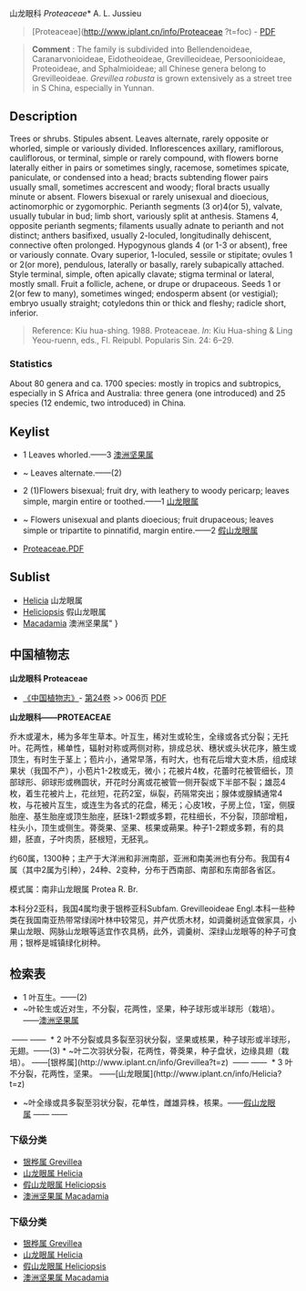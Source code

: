 山龙眼科 *Proteaceae** A. L. Jussieu

> [Proteaceae](http://www.iplant.cn/info/Proteaceae ?t=foc) - [PDF](http://iplant.cn/foc/pdf/Proteaceae.pdf)

> **Comment** : 
> The family is subdivided into Bellendenoideae, Caranarvonioideae, Eidotheoideae, Grevilleoideae, Persoonioideae, Proteoideae, and Sphalmioideae; all Chinese genera belong to Grevilleoideae. *Grevillea* *robusta* is grown extensively as a street tree in S China, especially in Yunnan.

## Description

Trees or shrubs. Stipules absent. Leaves alternate, rarely opposite or whorled, simple or variously divided. Inflorescences axillary, ramiflorous, cauliflorous, or terminal, simple or rarely compound, with flowers borne laterally either in pairs or sometimes singly, racemose, sometimes spicate, paniculate, or condensed into a head; bracts subtending flower pairs usually small, sometimes accrescent and woody; floral bracts usually minute or absent. Flowers bisexual or rarely unisexual and dioecious, actinomorphic or zygomorphic. Perianth segments (3 or)4(or 5), valvate, usually tubular in bud; limb short, variously split at anthesis. Stamens 4, opposite perianth segments; filaments usually adnate to perianth and not distinct; anthers basifixed, usually 2-loculed, longitudinally dehiscent, connective often prolonged. Hypogynous glands 4 (or 1-3 or absent), free or variously connate. Ovary superior, 1-loculed, sessile or stipitate; ovules 1 or 2(or more), pendulous, laterally or basally, rarely subapically attached. Style terminal, simple, often apically clavate; stigma terminal or lateral, mostly small. Fruit a follicle, achene, or drupe or drupaceous. Seeds 1 or 2(or few to many), sometimes winged; endosperm absent (or vestigial); embryo usually straight; cotyledons thin or thick and fleshy; radicle short, inferior.

> Reference: 
> Kiu hua-shing. 1988. Proteaceae. *In*: Kiu Hua-shing & Ling Yeou-ruenn, eds., Fl. Reipubl. Popularis Sin. 24: 6–29.

### Statistics
About 80 genera and ca. 1700 species: mostly in tropics and subtropics, especially in S Africa and Australia: three genera (one introduced) and 25 species (12 endemic, two introduced) in China.

## Keylist

* 1 Leaves whorled.——3  [澳洲坚果属](http://www.iplant.cn/info/Macadamia?t=foc)
* ~ Leaves alternate.——(2)

* 2 (1)Flowers bisexual; fruit dry, with leathery to woody pericarp; leaves simple, margin entire or toothed.——1  [山龙眼属](http://www.iplant.cn/info/Helicia?t=foc)
* ~ Flowers unisexual and plants dioecious; fruit drupaceous; leaves simple or tripartite to pinnatifid, margin entire.——2  [假山龙眼属](http://www.iplant.cn/info/Heliciopsis?t=foc)

* [Proteaceae.PDF](http://iplant.cn/foc/pdf/Proteaceae.pdf)

## Sublist

* [Helicia](http://www.iplant.cn/info/Helicia?t=foc)
 山龙眼属
* [Heliciopsis](http://www.iplant.cn/info/Heliciopsis?t=foc)
 假山龙眼属
* [Macadamia](http://www.iplant.cn/info/Macadamia?t=foc) 澳洲坚果属"
}
## 中国植物志

**山龙眼科 Proteaceae**

* [《中国植物志》](http://www.iplant.cn/frps)- [第24卷](http://www.iplant.cn/frps/vol/24) >> 006页 [PDF](http://www.iplant.cn/frps/pdf/24/006z.pdf)

**山龙眼科——PROTEACEAE**

乔木或灌木，稀为多年生草本。叶互生，稀对生或轮生，全缘或各式分裂；无托叶。花两性，稀单性，辐射对称或两侧对称，排成总状、穗状或头状花序，腋生或顶生，有时生于茎上；苞片小，通常早落，有时大，也有花后增大变木质，组成球果状（我国不产），小苞片1-2枚或无，微小；花被片4枚，花蕾时花被管细长，顶部球形、卵球形或椭圆状，开花时分离或花被管一侧开裂或下半部不裂；雄蕊4枚，着生花被片上，花丝短，花药2室，纵裂，药隔常突出；腺体或腺鳞通常4枚，与花被片互生，或连生为各式的花盘，稀无；心皮1枚，子房上位，1室，侧膜胎座、基生胎座或顶生胎座，胚珠1-2颗或多颗，花柱细长，不分裂，顶部增粗，柱头小，顶生或侧生。蓇葖果、坚果、核果或蒴果。种子1-2颗或多颗，有的具翅，胚直，子叶肉质，胚根短，无胚乳。

约60属，1300种；主产于大洋洲和非洲南部，亚洲和南美洲也有分布。我国有4属（其中2属为引种），24种、2变种，分布于西南部、南部和东南部各省区。

模式属：南非山龙眼属 Protea R. Br.

本科分2亚科，我国4属均隶于银桦亚科Subfam. Grevilleoideae Engl.本科一些种类在我国南亚热带常绿阔叶林中较常见，并产优质木材，如调羹树适宜做家具，小果山龙眼、网脉山龙眼等适宜作农具柄，此外，调羹树、深绿山龙眼等的种子可食用；银桦是城镇绿化树种。

## 检索表

* 1 叶互生。——(2)
* ~叶轮生或近对生，不分裂，花两性，坚果，种子球形或半球形（栽培）。 ——[澳洲坚果属](http://www.iplant.cn/info/Macadamia?t=z)
</td></tr><tr><td>&nbsp;——&nbsp;——&nbsp;</td></tr>
* 2 叶不分裂或具多裂至羽状分裂，坚果或核果，种子球形或半球形，无翅。——(3)
* ~叶二次羽状分裂，花两性，蓇葖果，种子盘状，边缘具翅（栽培）。 ——[银桦属](http://www.iplant.cn/info/Grevillea?t=z)
</td></tr><tr><td>&nbsp;——&nbsp;——&nbsp;</td></tr>
* 3 叶不分裂，花两性，坚果。 ——[山龙眼属](http://www.iplant.cn/info/Helicia?t=z)

* ~叶全缘或具多裂至羽状分裂，花单性，雌雄异株，核果。——[假山龙眼属](http://www.iplant.cn/info/Heliciopsis?t=z)</td></tr><tr><td>&nbsp;——&nbsp;——&nbsp;</td></tr>
### 下级分类
* [银桦属  Grevillea](http://www.iplant.cn/info/Grevillea?t=z)
* [山龙眼属  Helicia](http://www.iplant.cn/info/Helicia?t=z)
* [假山龙眼属  Heliciopsis](http://www.iplant.cn/info/Heliciopsis?t=z)
* [澳洲坚果属  Macadamia](http://www.iplant.cn/info/Macadamia?t=z)

### 下级分类
* [银桦属  Grevillea](http://iplant.cn/info/sp/Grevillea?t=z)
* [山龙眼属  Helicia](http://iplant.cn/info/sp/Helicia?t=z)
* [假山龙眼属  Heliciopsis](http://iplant.cn/info/sp/Heliciopsis?t=z)
* [澳洲坚果属  Macadamia](http://iplant.cn/info/sp/Macadamia?t=z)
